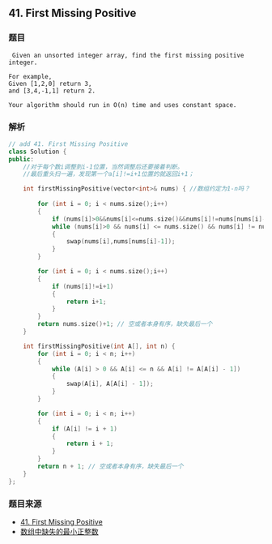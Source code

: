 
## 41. First Missing Positive

### 题目

```
 Given an unsorted integer array, find the first missing positive integer.

For example,
Given [1,2,0] return 3,
and [3,4,-1,1] return 2.

Your algorithm should run in O(n) time and uses constant space. 
```

### 解析

```C++
// add 41. First Missing Positive
class Solution {
public:
	//对于每个数i调整到i-1位置，当然调整后还要接着判断。
	//最后重头扫一遍，发现第一个a[i]!=i+1位置的就返回i+1；

	int firstMissingPositive(vector<int>& nums) { //数组约定为1-n吗？
		
		for (int i = 0; i < nums.size();i++)
		{
			if (nums[i]>0&&nums[i]<=nums.size()&&nums[i]!=nums[nums[i]-1]) // [3,4,-1,1] //用if不能一直将元素放入正确的位置，eg：1需要交换两次才行
			while (nums[i]>0 && nums[i] <= nums.size() && nums[i] != nums[nums[i] - 1]) 
			{
				swap(nums[i],nums[nums[i]-1]);
			}
		}

		for (int i = 0; i < nums.size();i++)
		{
			if (nums[i]!=i+1)
			{
				return i+1;
			}
		}
		return nums.size()+1; // 空或者本身有序，缺失最后一个
	}

	int firstMissingPositive(int A[], int n) {
		for (int i = 0; i < n; i++)
		{
			while (A[i] > 0 && A[i] <= n && A[i] != A[A[i] - 1])
			{
				swap(A[i], A[A[i] - 1]);
			}
		}

		for (int i = 0; i < n; i++)
		{
			if (A[i] != i + 1)
			{
				return i + 1;
			}
		}
		return n + 1; // 空或者本身有序，缺失最后一个
	}
};


```

### 题目来源

- [41. First Missing Positive](https://leetcode.com/problems/first-missing-positive/description/)
- [数组中缺失的最小正整数](http://blog.csdn.net/zhangzhengyi03539/article/details/50732347)
